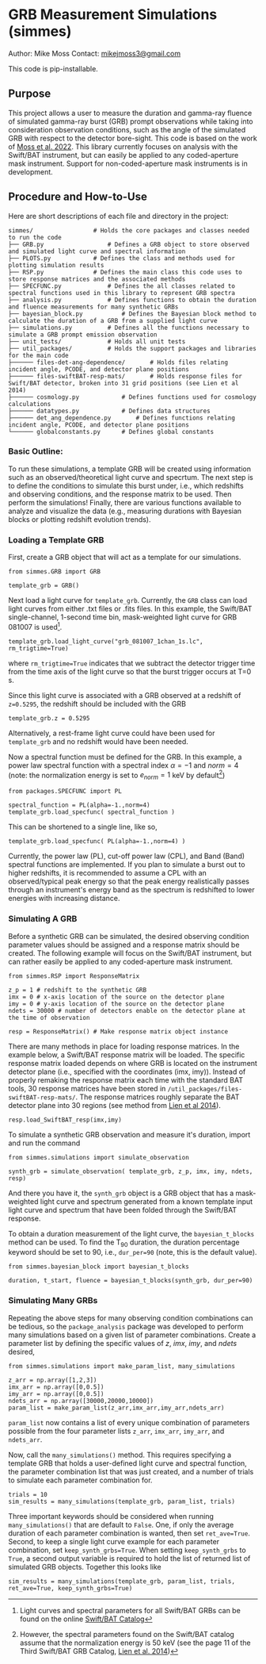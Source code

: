 # GRB Measurement Simulations (simmes)
Author: Mike Moss
Contact: mikejmoss3@gmail.com

This code is pip-installable.

## Purpose

This project allows a user to measure the duration and gamma-ray fluence of simulated gamma-ray burst (GRB) prompt observations while taking into consideration observation conditions, such as the angle of the simulated GRB with respect to the detector bore-sight. This code is based on the work of [Moss et al. 2022](https://ui.adsabs.harvard.edu/abs/2022ApJ...927..157M/abstract). This library currently focuses on analysis with the Swift/BAT instrument, but can easily be applied to any coded-aperture mask instrument. Support for non-coded-aperture mask instruments is in development. 

## Procedure and How-to-Use

Here are short descriptions of each file and directory in the project:
```
simmes/					# Holds the core packages and classes needed to run the code
├── GRB.py					# Defines a GRB object to store observed and simulated light curve and spectral information
├── PLOTS.py			# Defines the class and methods used for plotting simulation results
├── RSP.py				# Defines the main class this code uses to store response matrices and the associated methods
├── SPECFUNC.py				# Defines the all classes related to spectral functions used in this library to represent GRB spectra
├── analysis.py				# Defines functions to obtain the duration and fluence measurements for many synthetic GRBs
├── bayesian_block.py 			# Defines the Bayesian block method to calculate the duration of a GRB from a supplied light curve
├── simulations.py			# Defines all the functions necessary to simulate a GRB prompt emission observation
├── unit_tests/ 			# Holds all unit tests
├── util_packages/			# Holds the support packages and libraries for the main code 
├────── files-det-ang-dependence/		# Holds files relating incident angle, PCODE, and detector plane positions
├────── files-swiftBAT-resp-mats/		# Holds response files for Swift/BAT detector, broken into 31 grid positions (see Lien et al 2014)
├────── cosmology.py 			# Defines functions used for cosmology calculations 
├────── datatypes.py 			# Defines data structures
├────── det_ang_dependence.py 		# Defines functions relating incident angle, PCODE, and detector plane positions
└────── globalconstants.py 		# Defines global constants 
```

### Basic Outline:
To run these simulations, a template GRB will be created using information such as an observed/theoretical light curve and specrtum. The next step is to define the conditions to simulate this burst under, i.e., which redshifts and observing conditions, and the response matrix to be used. Then perform the simulations! Finally, there are various functions available to analyze and visualize the data (e.g., measuring durations with Bayesian blocks or plotting redshift evolution trends).

### Loading a Template GRB
First, create a GRB object that will act as a template for our simulations.
```
from simmes.GRB import GRB

template_grb = GRB()
```

Next load a light curve for `template_grb`. Currently, the `GRB` class can load light curves from either .txt files or .fits files. In this example, the Swift/BAT single-channel, 1-second time bin, mask-weighted light curve for GRB 081007 is used[^1]. 
```
template_grb.load_light_curve("grb_081007_1chan_1s.lc", rm_trigtime=True)
```
where `rm_trigtime=True` indicates that we subtract the detector trigger time from the time axis of the light curve so that the burst trigger occurs at T=0 s.

Since this light curve is associated with a GRB observed at a redshift of `z=0.5295`, the redshift should be included with the GRB

```
template_grb.z = 0.5295
```
Alternatively, a rest-frame light curve could have been used for `template_grb` and no redshift would have been needed.

Now a spectral function must be defined for the GRB. In this example, a power law spectral function with a spectral index $\alpha = -1$ and $norm = 4$ (note: the normalization energy is set to $e_{norm} = 1$ keV by default[^2])
```
from packages.SPECFUNC import PL

spectral_function = PL(alpha=-1.,norm=4)
template_grb.load_specfunc( spectral_function )
```
This can be shortened to a single line, like so,
```
template_grb.load_specfunc( PL(alpha=-1.,norm=4) )
```

Currently, the power law (PL), cut-off power law (CPL), and Band (Band) spectral functions are implemented. If you plan to simulate a burst out to higher redshifts, it is recommended to assume a CPL with an observed/typical peak energy so that the peak energy realistically passes through an instrument's energy band as the spectrum is redshifted to lower energies with increasing distance.

[^1]: Light curves and spectral parameters for all Swift/BAT GRBs can be found on the online [Swift/BAT Catalog](https://swift.gsfc.nasa.gov/results/batgrbcat/)
[^2]: However, the spectral parameters found on the Swift/BAT catalog assume that the normalization energy is 50 keV (see the page 11 of the Third Swift/BAT GRB Catalog, [Lien et al. 2014](https://swift.gsfc.nasa.gov/results/batgrbcat/3rdBATcatalog.pdf))

### Simulating A GRB
Before a synthetic GRB can be simulated, the desired observing condition parameter values should be assigned and a response matrix should be created. The following example will focus on the Swift/BAT instrument, but can rather easily be applied to any coded-aperture mask instrument.
```
from simmes.RSP import ResponseMatrix

z_p = 1 # redshift to the synthetic GRB
imx = 0 # x-axis location of the source on the detector plane
imy = 0 # y-axis location of the source on the detector plane
ndets = 30000 # number of detectors enable on the detector plane at the time of observation

resp = ResponseMatrix() # Make response matrix object instance
```
There are many methods in place for loading response matrices. In the example below, a Swift/BAT response matrix will be loaded. The specific response matrix loaded depends on where GRB is located on the instrument detector plane (i.e., specified with the coordinates (imx, imy)). Instead of properly remaking the response matrix each time with the standard BAT tools, 30 response matrices have been stored in `/util_packages/files-swiftBAT-resp-mats/`. The response matrices roughly separate the BAT detector plane into 30 regions (see method from [Lien et al 2014](https://ui.adsabs.harvard.edu/abs/2014ApJ...783...24L/abstract)).
```
resp.load_SwiftBAT_resp(imx,imy)
```

To simulate a synthetic GRB observation and measure it's duration, import and run the command 
```
from simmes.simulations import simulate_observation

synth_grb = simulate_observation( template_grb, z_p, imx, imy, ndets, resp)
```
And there you have it, the `synth_grb` object is a GRB object that has a mask-weighted light curve and spectrum generated from a known template input light curve and spectrum that have been folded through the Swift/BAT response. 

To obtain a duration measurement of the light curve, the `bayesian_t_blocks` method can be used. To find the T<sub>90</sub> duration, the duration percentage keyword should be set to 90, i.e., `dur_per=90` (note, this is the default value).
```
from simmes.bayesian_block import bayesian_t_blocks

duration, t_start, fluence = bayesian_t_blocks(synth_grb, dur_per=90)
```

### Simulating Many GRBs
Repeating the above steps for many observing condition combinations can be tedious, so the `package_analysis` package was developed to perform many simulations based on a given list of parameter combinations. Create a parameter list by defining the specific values of $z$, $imx$, $imy$, and $ndets$ desired,
```
from simmes.simulations import make_param_list, many_simulations

z_arr = np.array([1,2,3])
imx_arr = np.array([0,0.5])
imy_arr = np.array([0,0.5])
ndets_arr = np.array([30000,20000,10000])
param_list = make_param_list(z_arr,imx_arr,imy_arr,ndets_arr)
```
`param_list` now contains a list of every unique combination of parameters possible from the four parameter lists `z_arr`, `imx_arr`, `imy_arr`, and `ndets_arr`.

Now, call the `many_simulations()` method. This requires specifying a template GRB that holds a user-defined light curve and spectral function, the parameter combination list that was just created, and a number of trials to simulate each parameter combination for. 
```
trials = 10
sim_results = many_simulations(template_grb, param_list, trials)
```
Three important keywords should be considered when running `many_simulations()` that are default to `False`. One, if only the average duration of each parameter combination is wanted, then set `ret_ave=True`. Second, to keep a single light curve example for each parameter combination, set `keep_synth_grbs=True`. When setting `keep_synth_grbs` to `True`, a second output variable is required to hold the list of returned list of simulated GRB objects. Together this looks like
```
sim_results = many_simulations(template_grb, param_list, trials, ret_ave=True, keep_synth_grbs=True)
```